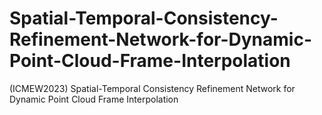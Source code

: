 # Spatial-Temporal-Consistency-Refinement-Network-for-Dynamic-Point-Cloud-Frame-Interpolation
(ICMEW2023) Spatial-Temporal Consistency Refinement Network for Dynamic Point Cloud Frame Interpolation
